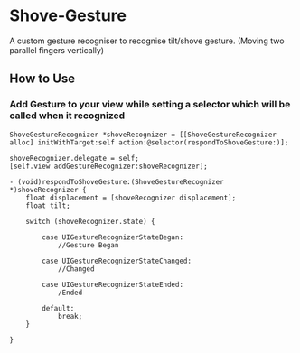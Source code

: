 # Shove-Gesture
A custom gesture recogniser to recognise tilt/shove gesture. (Moving two parallel fingers vertically)
## How to Use

### Add Gesture to your view while setting a selector which will be called when it recognized
```
ShoveGestureRecognizer *shoveRecognizer = [[ShoveGestureRecognizer alloc] initWithTarget:self action:@selector(respondToShoveGesture:)];
    
shoveRecognizer.delegate = self;
[self.view addGestureRecognizer:shoveRecognizer];

- (void)respondToShoveGesture:(ShoveGestureRecognizer *)shoveRecognizer {
    float displacement = [shoveRecognizer displacement];
    float tilt;
    
    switch (shoveRecognizer.state) {
            
        case UIGestureRecognizerStateBegan:
            //Gesture Began
            
        case UIGestureRecognizerStateChanged:
            //Changed
            
        case UIGestureRecognizerStateEnded:
            /Ended
            
        default:
            break;
    }
    
}
```




